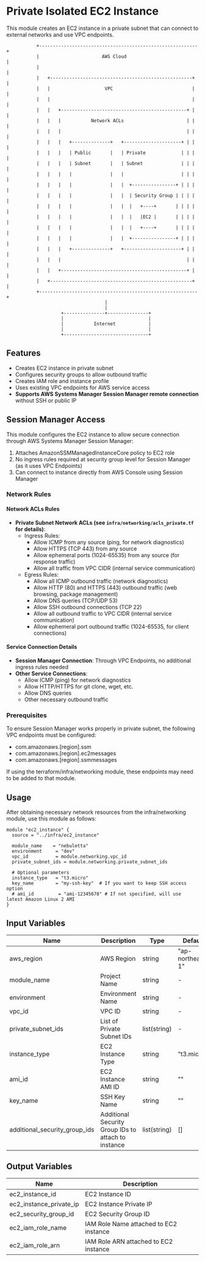 # Private Isolated EC2 Instance

This module creates an EC2 instance in a private subnet that can connect to external networks and use VPC endpoints.

```
           +----------------------------------------------------------+
           |                       AWS Cloud                          |
           |                                                          |
           |   +----------------------------------------------------+ |
           |   |                    VPC                             | |
           |   |                                                    | |
           |   |   +----------------------------------------------+ | |
           |   |   |           Network ACLs                       | | |
           |   |   |                                              | | |
           |   |   |   +--------------+   +---------------------+ | | |
           |   |   |   | Public       |   | Private             | | | |
           |   |   |   | Subnet       |   | Subnet              | | | |
           |   |   |   |              |   |                     | | | |
           |   |   |   |              |   |  +----------------+ | | | |
           |   |   |   |              |   |  | Security Group | | | | |
           |   |   |   |              |   |  |   +----+       | | | | |
           |   |   |   |              |   |  |   |EC2 |       | | | | |
           |   |   |   |              |   |  |   +----+       | | | | |
           |   |   |   |              |   |  +----------------+ | | | |
           |   |   |   +--------------+   +---------------------+ | | |
           |   |   |                                              | | |
           |   |   +----------------------------------------------+ | |
           |   +----------------------------------------------------+ |
           +----------------------------------------------------------+
                                    |
                                    |
                    +---------------+---------------+
                    |                               |
                    |           Internet            |
                    |                               |
                    +-------------------------------+
```

## Features

- Creates EC2 instance in private subnet
- Configures security groups to allow outbound traffic
- Creates IAM role and instance profile
- Uses existing VPC endpoints for AWS service access
- **Supports AWS Systems Manager Session Manager remote connection** without SSH or public IP

## Session Manager Access

This module configures the EC2 instance to allow secure connection through AWS Systems Manager Session Manager:

1. Attaches AmazonSSMManagedInstanceCore policy to EC2 role
2. No ingress rules required at security group level for Session Manager (as it uses VPC Endpoints)
3. Can connect to instance directly from AWS Console using Session Manager

### Network Rules

#### Network ACLs Rules
- **Private Subnet Network ACLs (see `infra/networking/acls_private.tf` for details)**:
  - Ingress Rules:
    - Allow ICMP from any source (ping, for network diagnostics)
    - Allow HTTPS (TCP 443) from any source
    - Allow ephemeral ports (1024-65535) from any source (for response traffic)
    - Allow all traffic from VPC CIDR (internal service communication)
  - Egress Rules:
    - Allow all ICMP outbound traffic (network diagnostics)
    - Allow HTTP (80) and HTTPS (443) outbound traffic (web browsing, package management)
    - Allow DNS queries (TCP/UDP 53)
    - Allow SSH outbound connections (TCP 22)
    - Allow all outbound traffic to VPC CIDR (internal service communication)
    - Allow ephemeral port outbound traffic (1024-65535, for client connections)

#### Service Connection Details
- **Session Manager Connection**: Through VPC Endpoints, no additional ingress rules needed
- **Other Service Connections**:
  - Allow ICMP (ping) for network diagnostics
  - Allow HTTP/HTTPS for git clone, wget, etc.
  - Allow DNS queries
  - Other necessary outbound traffic

### Prerequisites

To ensure Session Manager works properly in private subnet, the following VPC endpoints must be configured:

- com.amazonaws.[region].ssm
- com.amazonaws.[region].ec2messages
- com.amazonaws.[region].ssmmessages

If using the terraform/infra/networking module, these endpoints may need to be added to that module.

## Usage

After obtaining necessary network resources from the infra/networking module, use this module as follows:

```hcl
module "ec2_instance" {
  source = "../infra/ec2_instance"

  module_name    = "nebuletta"
  environment     = "dev"
  vpc_id          = module.networking.vpc_id
  private_subnet_ids = module.networking.private_subnet_ids
  
  # Optional parameters
  instance_type   = "t3.micro"
  key_name        = "my-ssh-key"  # If you want to keep SSH access option
  # ami_id         = "ami-12345678" # If not specified, will use latest Amazon Linux 2 AMI
}
```

## Input Variables

| Name | Description | Type | Default | Required |
|------|-------------|------|---------|:--------:|
| aws_region | AWS Region | string | "ap-northeast-1" | no |
| module_name | Project Name | string | - | yes |
| environment | Environment Name | string | - | yes |
| vpc_id | VPC ID | string | - | yes |
| private_subnet_ids | List of Private Subnet IDs | list(string) | - | yes |
| instance_type | EC2 Instance Type | string | "t3.micro" | no |
| ami_id | EC2 Instance AMI ID | string | "" | no |
| key_name | SSH Key Name | string | "" | no |
| additional_security_group_ids | Additional Security Group IDs to attach to instance | list(string) | [] | no |

## Output Variables

| Name | Description |
|------|-------------|
| ec2_instance_id | EC2 Instance ID |
| ec2_instance_private_ip | EC2 Instance Private IP |
| ec2_security_group_id | EC2 Security Group ID |
| ec2_iam_role_name | IAM Role Name attached to EC2 instance |
| ec2_iam_role_arn | IAM Role ARN attached to EC2 instance |
